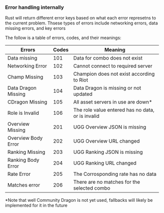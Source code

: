 ### Error handling internally

Rust will return different error keys based on what each error represetns to the current problem. Thsese types of errors include networking errors, data missing errors, and key errors

The follow is a table of errors, codes, and their meanings:

| Errors | Codes | Meaning |
|------------|-----------|-------------|
| Data missing | 101 | Data for combo does not exist |
| Networking Error | 102 | Cannot connect to required server |
| Champ Missing | 103 | Champion does not exist according to Riot |
| Data Dragon Missing | 104 | Data Dragon is missing or not updated |
| CDragon Missing | 105 | All asset servers in use are down* | 
| Role is Invalid | 106 | The role value entered has no data, or is invalid |
| Overview Missing | 201 | UGG Overview JSON is missing |
| Overview Body Error | 202 | UGG Overview URL changed | 
| Ranking Missing | 203 | UGG Ranking JSON is missing | 
| Ranking Body Error | 204 | UGG Ranking URL changed | 
| Rate Error | 205 | The Corrosponding rate has no data |
| Matches error | 206 | There are no matches for the selected combo | 
*Note that well Community Dragon is not yet used, fallbacks will likely be implemented for it in the future


